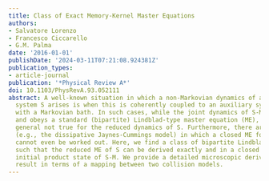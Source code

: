 ```yaml
---
title: Class of Exact Memory-Kernel Master Equations
authors:
- Salvatore Lorenzo
- Francesco Ciccarello
- G.M. Palma
date: '2016-01-01'
publishDate: '2024-03-11T07:21:08.924381Z'
publication_types:
- article-journal
publication: '*Physical Review A*'
doi: 10.1103/PhysRevA.93.052111
abstract: A well-known situation in which a non-Markovian dynamics of an open quantum
  system S arises is when this is coherently coupled to an auxiliary system M in contact
  with a Markovian bath. In such cases, while the joint dynamics of S-M is Markovian
  and obeys a standard (bipartite) Lindblad-type master equation (ME), this is in
  general not true for the reduced dynamics of S. Furthermore, there are several instances
  (e.g., the dissipative Jaynes-Cummings model) in which a closed ME for the S's state
  cannot even be worked out. Here, we find a class of bipartite Lindblad-type MEs
  such that the reduced ME of S can be derived exactly and in a closed form for any
  initial product state of S-M. We provide a detailed microscopic derivation of our
  result in terms of a mapping between two collision models.
---
```

